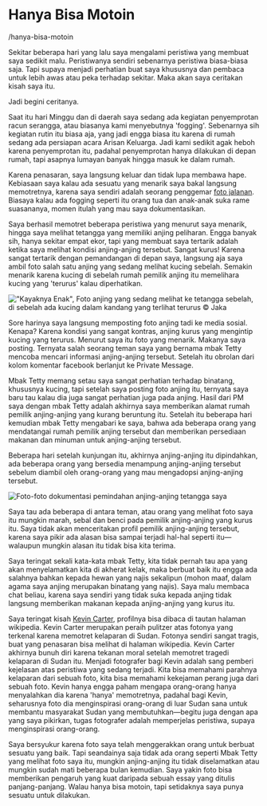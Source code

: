 # Hanya Bisa Motoin

/hanya-bisa-motoin

Sekitar beberapa hari yang lalu saya mengalami peristiwa yang membuat saya sedikit malu. Peristiwanya sendiri sebenarnya peristiwa biasa-biasa saja. Tapi supaya menjadi perhatian buat saya khususnya dan pembaca untuk lebih awas atau peka terhadap sekitar. Maka akan saya ceritakan kisah saya itu.

Jadi begini ceritanya.

Saat itu hari Minggu dan di daerah saya sedang ada kegiatan penyemprotan racun serangga, atau biasanya kami menyebutnya 'fogging'. Sebenarnya sih kegiatan rutin itu biasa aja, yang jadi engga biasa itu karena di rumah sedang ada persiapan acara Arisan Keluarga. Jadi kami sedikit agak heboh karena penyemprotan itu, padahal penyemprotan hanya dilakukan di depan rumah, tapi asapnya lumayan banyak hingga masuk ke dalam rumah.

Karena penasaran, saya langsung keluar dan tidak lupa membawa hape. Kebiasaan saya kalau ada sesuatu yang menarik saya bakal langsung memotretnya, karena saya sendiri adalah seorang penggemar [foto jalanan](http://jaka.my.id/setelah-beberapa-bulan-memotret-menggunakan-smartphone). Biasaya kalau ada fogging seperti itu orang tua dan anak-anak suka rame suasananya, momen itulah yang mau saya dokumentasikan.

Saya berhasil memotret beberapa peristiwa yang menurut saya menarik, hingga saya melihat tetangga yang memiliki anjing peliharan. Engga banyak sih, hanya sekitar empat ekor, tapi yang membuat saya tertarik adalah ketika saya melihat kondisi anjing-anjing tersebut. Sangat kurus! Karena sangat tertarik dengan pemandangan di depan saya, langsung aja saya ambil foto salah satu anjing yang sedang melihat kucing sebelah. Semakin menarik karena kucing di sebelah rumah pemilik anjing itu memelihara kucing yang 'terurus' kalau diperhatikan.

!["Kayaknya Enak", Foto anjing yang sedang melihat ke tetangga sebelah, di sebelah ada kucing dalam kandang yang terlihat terurus &copy; Jaka](kayaknyaenak.jpg)

Sore harinya saya langsung memposting foto anjing tadi ke media sosial. Kenapa? Karena kondisi yang sangat kontras, anjing kurus yang mengintip kucing yang terurus. Menurut saya itu foto yang menarik. Makanya saya posting. Ternyata salah seorang teman saya yang bernama mbak Tetty mencoba mencari informasi anjing-anjing tersebut. Setelah itu obrolan dari kolom komentar facebook berlanjut ke Private Message. 

Mbak Tetty memang setau saya sangat perhatian terhadap binatang, khususnya kucing, tapi setelah saya posting foto anjing itu, ternyata saya baru tau kalau dia juga sangat perhatian juga pada anjing. Hasil dari PM saya dengan mbak Tetty adalah akhirnya saya memberikan alamat rumah pemilik anjing-anjing yang kurang beruntung itu. Setelah itu beberapa hari kemudian mbak Tetty mengabari ke saya, bahwa ada beberapa orang yang mendatangai rumah pemilik anjing tersebut dan memberikan persediaan makanan dan minuman untuk anjing-anjing tersebut. 

Beberapa hari setelah kunjungan itu, akhirnya anjing-anjing itu dipindahkan, ada beberapa orang yang bersedia menampung anjing-anjing tersebut sebelum diambil oleh orang-orang yang mau mengadopsi anjing-anjing tersebut. 

![Foto-foto dokumentasi pemindahan anjing-anjing tetangga saya](dibawa-pergi.jpg)

Saya tau ada beberapa di antara teman, atau orang yang melihat foto saya itu mungkin marah, sebal dan benci pada pemilik anjing-anjing yang kurus itu. Saya tidak akan menceritakan profil pemilik anjing-anjing tersebut, karena saya pikir ada alasan bisa sampai terjadi hal-hal seperti itu—walaupun mungkin alasan itu tidak bisa kita terima. 

Saya teringat sekali kata-kata mbak Tetty, kita tidak pernah tau apa yang akan menyelamatkan kita di akherat kelak, maka berbuat baik itu engga ada salahnya bahkan kepada hewan yang najis sekalipun (mohon maaf, dalam agama saya anjing merupakan binatang yang najis). Saya malu membaca chat beliau, karena saya sendiri yang tidak suka kepada anjing tidak langsung memberikan makanan kepada anjing-anjing yang kurus itu. 

Saya teringat kisah [Kevin Carter](https://en.m.wikipedia.org/wiki/Kevin_Carter), profilnya bisa dibaca di tautan halaman wikipedia. Kevin Carter merupakan peraih pulitzer atas fotonya yang terkenal karena memotret kelaparan di Sudan. Fotonya sendiri sangat tragis, buat yang penasaran bisa melihat di halaman wikipedia. Kevin Carter akhirnya bunuh diri karena tekanan moral setelah memotret tragedi kelaparan di Sudan itu. Menjadi fotografer bagi Kevin adalah  sang pemberi kejelasan atas peristiwa yang sedang terjadi. Kita bisa memahami parahnya kelaparan dari sebuah foto, kita bisa memahami kekejaman perang juga dari sebuah foto. Kevin hanya engga paham mengapa orang-orang hanya menyalahkan dia karena 'hanya' memotretnya, padahal bagi Kevin, seharusnya foto dia menginspirasi orang-orang di luar Sudan sana untuk membantu masyarakat Sudan yang membutuhkan—begitu juga dengan apa yang saya pikirkan, tugas fotografer adalah memperjelas peristiwa, supaya menginspirasi orang-orang.

Saya bersyukur karena foto saya telah menggerakkan orang untuk berbuat sesuatu yang baik. Tapi seandainya saja tidak ada orang seperti Mbak Tetty yang melihat foto saya itu, mungkin anjing-anjing itu tidak diselamatkan atau mungkin sudah mati beberapa bulan kemudian. Saya yakin foto bisa memberikan pengaruh yang kuat daripada sebuah essay yang ditulis panjang-panjang. Walau hanya bisa motoin, tapi setidaknya saya punya sesuatu untuk dilakukan.